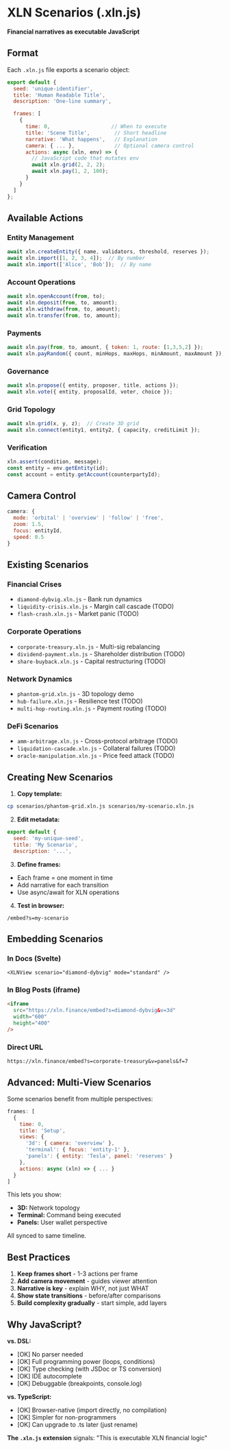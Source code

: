 # XLN Scenarios (.xln.js)

**Financial narratives as executable JavaScript**

## Format

Each `.xln.js` file exports a scenario object:

```javascript
export default {
  seed: 'unique-identifier',
  title: 'Human Readable Title',
  description: 'One-line summary',

  frames: [
    {
      time: 0,                    // When to execute
      title: 'Scene Title',        // Short headline
      narrative: 'What happens',   // Explanation
      camera: { ... },             // Optional camera control
      actions: async (xln, env) => {
        // JavaScript code that mutates env
        await xln.grid(2, 2, 2);
        await xln.pay(1, 2, 100);
      }
    }
  ]
};
```

## Available Actions

### Entity Management
```js
await xln.createEntity({ name, validators, threshold, reserves });
await xln.import([1, 2, 3, 4]);  // By number
await xln.import(['Alice', 'Bob']);  // By name
```

### Account Operations
```js
await xln.openAccount(from, to);
await xln.deposit(from, to, amount);
await xln.withdraw(from, to, amount);
await xln.transfer(from, to, amount);
```

### Payments
```js
await xln.pay(from, to, amount, { token: 1, route: [1,3,5,2] });
await xln.payRandom({ count, minHops, maxHops, minAmount, maxAmount });
```

### Governance
```js
await xln.propose({ entity, proposer, title, actions });
await xln.vote({ entity, proposalId, voter, choice });
```

### Grid Topology
```js
await xln.grid(x, y, z);  // Create 3D grid
await xln.connect(entity1, entity2, { capacity, creditLimit });
```

### Verification
```js
xln.assert(condition, message);
const entity = env.getEntity(id);
const account = entity.getAccount(counterpartyId);
```

## Camera Control

```js
camera: {
  mode: 'orbital' | 'overview' | 'follow' | 'free',
  zoom: 1.5,
  focus: entityId,
  speed: 0.5
}
```

## Existing Scenarios

### Financial Crises
- `diamond-dybvig.xln.js` - Bank run dynamics
- `liquidity-crisis.xln.js` - Margin call cascade (TODO)
- `flash-crash.xln.js` - Market panic (TODO)

### Corporate Operations
- `corporate-treasury.xln.js` - Multi-sig rebalancing
- `dividend-payment.xln.js` - Shareholder distribution (TODO)
- `share-buyback.xln.js` - Capital restructuring (TODO)

### Network Dynamics
- `phantom-grid.xln.js` - 3D topology demo
- `hub-failure.xln.js` - Resilience test (TODO)
- `multi-hop-routing.xln.js` - Payment routing (TODO)

### DeFi Scenarios
- `amm-arbitrage.xln.js` - Cross-protocol arbitrage (TODO)
- `liquidation-cascade.xln.js` - Collateral failures (TODO)
- `oracle-manipulation.xln.js` - Price feed attack (TODO)

## Creating New Scenarios

1. **Copy template:**
```bash
cp scenarios/phantom-grid.xln.js scenarios/my-scenario.xln.js
```

2. **Edit metadata:**
```js
export default {
  seed: 'my-unique-seed',
  title: 'My Scenario',
  description: '...',
```

3. **Define frames:**
- Each frame = one moment in time
- Add narrative for each transition
- Use async/await for XLN operations

4. **Test in browser:**
```
/embed?s=my-scenario
```

## Embedding Scenarios

### In Docs (Svelte)
```svelte
<XLNView scenario="diamond-dybvig" mode="standard" />
```

### In Blog Posts (iframe)
```html
<iframe
  src="https://xln.finance/embed?s=diamond-dybvig&v=3d"
  width="600"
  height="400"
/>
```

### Direct URL
```
https://xln.finance/embed?s=corporate-treasury&v=panels&f=7
```

## Advanced: Multi-View Scenarios

Some scenarios benefit from multiple perspectives:

```js
frames: [
  {
    time: 0,
    title: 'Setup',
    views: {
      '3d': { camera: 'overview' },
      'terminal': { focus: 'entity-1' },
      'panels': { entity: 'Tesla', panel: 'reserves' }
    },
    actions: async (xln) => { ... }
  }
]
```

This lets you show:
- **3D:** Network topology
- **Terminal:** Command being executed
- **Panels:** User wallet perspective

All synced to same timeline.

## Best Practices

1. **Keep frames short** - 1-3 actions per frame
2. **Add camera movement** - guides viewer attention
3. **Narrative is key** - explain WHY, not just WHAT
4. **Show state transitions** - before/after comparisons
5. **Build complexity gradually** - start simple, add layers

## Why JavaScript?

**vs. DSL:**
- [OK] No parser needed
- [OK] Full programming power (loops, conditions)
- [OK] Type checking (with JSDoc or TS conversion)
- [OK] IDE autocomplete
- [OK] Debuggable (breakpoints, console.log)

**vs. TypeScript:**
- [OK] Browser-native (import directly, no compilation)
- [OK] Simpler for non-programmers
- [OK] Can upgrade to .ts later (just rename)

**The `.xln.js` extension** signals: "This is executable XLN financial logic"
